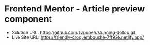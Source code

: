 # Frontend Mentor - Article preview component

- Solution URL: https://github.com/Lapupeh/stunning-dollop.git
- Live Site URL: https://friendly-croquembouche-7ff92e.netlify.app/
